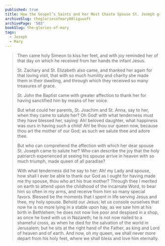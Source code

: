 ```yaml
---
published: true
title: How the Gospel’s Saints and her Most Chaste Spouse St. Joseph greeted Mary at her Glorious Entrance into Heaven
archiveSlug: thegloriesofmary00liguuoft
archivePage: '503'
bookSlug: the-glories-of-mary
tags:
  - Joseph
  - Mary
---
```


> Then came holy Simeon to kiss her feet, and with joy reminded her of that day on which he received from her hands the infant Jesus.
>
> St. Zachary and St. Elizabeth also came, and thanked her again for that loving visit, that with so much humility and charity she made them in their dwelling, and through which they received so many treasures of grace.
>
> St. John the Baptist came with greater affection to thank her for having sanctified him by means of her voice.
>
> But what could her parents, St. Joachim and St. Anna, say to her, when they came to salute her? Oh God! with what tenderness must they have blessed her, saying: Ah! beloved daughter, what happiness was ours in having such a child! Ah! be thou our queen now, because thou art the mother of our God; as such we salute thee and adore thee.
>
> But who can comprehend the affection with which her dear spouse St. Joseph came to salute her? Who can describe the joy that the holy patriarch experienced at seeing his spouse arrive in heaven with so much triumph, made queen of all paradise?
>
> With what tenderness did he say to her: Ah! my Lady and spouse, how shall I ever be able to thank our God as I ought for having made me thy spouse, thou who art his true mother? Through thee I merited on earth to attend upon the childhood of the incarnate Word, to bear him so often in my arms, and receive from him so many special favors. Blessed be the moments that I spent in life serving Jesus and thee, my holy spouse. Behold our Jesus; let us console ourselves that now he is no more lying in a stable upon hay, as we saw him at his birth in Bethlehem; he does not now live poor and despised in a shop, as once he lived with us in Nazareth; he is not now nailed to a shameful cross, as when he died for the salvation of the world in Jerusalem; but he sits at the right hand of the Father, as king and Lord of heaven and of earth. And now, oh my queen, we shall never more depart from his holy feet, where we shall bless and love him eternally.
